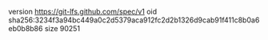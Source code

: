 version https://git-lfs.github.com/spec/v1
oid sha256:3234f3a94bc449a0c2d5379aca912fc2d2b1326d9cab91f411c8b0a6eb0b8b86
size 90251
